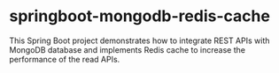 # springboot-mongodb-redis-cache
This Spring Boot project demonstrates how to integrate REST APIs with MongoDB database and implements Redis cache to increase the performance of the read APIs.
